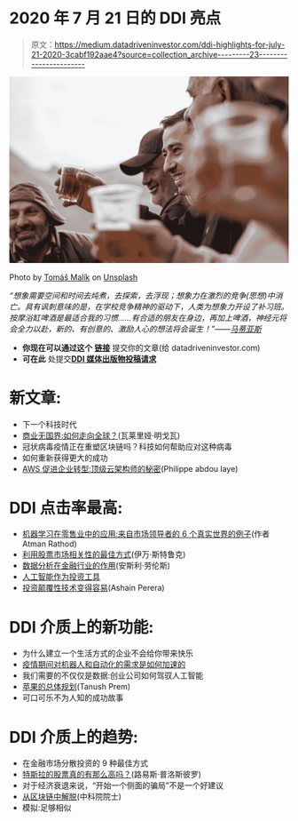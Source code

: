 # 2020 年 7 月 21 日的 DDI 亮点

> 原文：<https://medium.datadriveninvestor.com/ddi-highlights-for-july-21-2020-3cabf192aae4?source=collection_archive---------23----------------------->

![](img/76f079340bb8607d1cde33b86672e05a.png)

Photo by [Tomáš Malík](https://unsplash.com/@malcoo?utm_source=medium&utm_medium=referral) on [Unsplash](https://unsplash.com?utm_source=medium&utm_medium=referral)

*“想象需要空间和时间去炖煮，去探索，去浮现；想象力在激烈的竞争(思想)中消亡。具有讽刺意味的是，在学校竞争精神的驱动下，人类为想象力开设了补习班。按摩浴缸啤酒是最适合我的习惯……有合适的朋友在身边，再加上啤酒，神经元将会全力以赴，新的、有创意的、激励人心的想法将会诞生！”——*[*马蒂亚斯*](https://medium.com/datadriveninvestor/the-art-of-jacuzzi-beerstorming-financial-imagineer-de205d13a893)

*   **你现在可以通过这个** [**链接**](https://bit.ly/2BLBuPE) 提交你的文章(给 datadriveninvestor.com)
*   **可在此** 处提交[**DDI 媒体出版物投稿请求**](https://bit.ly/37l0k4I)

# **新文章:**

*   下一个科技时代
*   [商业无国界:如何走向全球？](https://www.datadriveninvestor.com/2020/07/14/business-without-borders-how-to-go-global/)(瓦莱里娅·明戈瓦)
*   冠状病毒疫情正在重塑区块链吗？科技如何帮助应对这种病毒
*   如何重新获得更大的成功
*   [AWS 促进企业转型:顶级云架构师的秘密](https://www.datadriveninvestor.com/2020/07/15/aws-for-enterprise-transformation-secrets-of-top-cloud-architects/)(Philippe abdou laye)

# **DDI 点击率最高:**

*   [机器学习在零售业中的应用:来自市场领导者的 6 个真实世界的例子](https://www.datadriveninvestor.com/2019/07/11/machine-learning-applications-in-retail-6-real-world-examples-from-market-leaders/)(作者 Atman Rathod)
*   [利用股票市场相关性的最佳方式](https://www.datadriveninvestor.com/2020/02/02/the-best-way-to-use-stock-market-correlations/)(伊万·斯特鲁克)
*   [数据分析在金融行业的作用](https://www.datadriveninvestor.com/2019/12/23/the-role-of-data-analytics-in-the-finance-industry/)(安斯利·劳伦斯)
*   [人工智能作为投资工具](https://www.datadriveninvestor.com/2020/01/17/artificial-intelligence-as-a-tool-for-investing/)
*   [投资颠覆性技术变得容易](https://www.datadriveninvestor.com/2020/07/13/investing-in-disruptive-technology-made-easy/)(Ashain Perera)

# **DDI 介质上的新功能:**

*   为什么建立一个生活方式的企业不会给你带来快乐
*   [疫情期间对机器人和自动化的需求是如何加速的](https://medium.com/datadriveninvestor/how-demand-for-robots-and-automation-accelerated-during-the-pandemic-c2c2d7245c97)
*   我们需要的不仅仅是数据:创业公司如何驾驭人工智能
*   [苹果的总体规划](https://medium.com/datadriveninvestor/the-master-plan-of-apple-b9dcade21664)(Tanush Prem)
*   可口可乐不为人知的成功故事

# **DDI 介质上的趋势:**

*   在金融市场分散投资的 9 种最佳方式
*   [特斯拉的股票真的有那么高吗？](https://medium.com/datadriveninvestor/is-teslas-stock-really-that-high-a33fa7219eb1)(路易斯·普洛斯彼罗)
*   对于经济衰退来说，“开始一个侧面的骗局”不是一个好建议
*   [从区块链中解脱](https://medium.com/datadriveninvestor/unchaining-from-the-blockchain-ee131ffc6001)(中科院院士)
*   模拟:足够相似